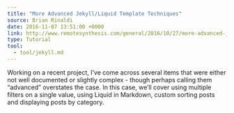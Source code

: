 ```yaml
---
title: "More Advanced Jekyll/Liquid Template Techniques"
source: Brian Rinaldi
date: 2016-11-07 13:51:00 +0000
link: http://www.remotesynthesis.com/general/2016/10/27/more-advanced-jekyll/
type: Tutorial
tool:
  - tool/jekyll.md
---
```

Working on a recent project, I’ve come across several items that were either not well documented or slightly complex - though perhaps calling them “advanced” overstates the case. In this case, we’ll cover using multiple filters on a single value, using Liquid in Markdown, custom sorting posts and displaying posts by category.





